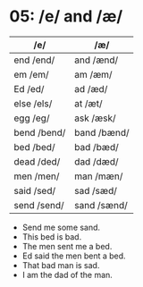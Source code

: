 # 05: /e/ and /æ/

|/e/|/æ/|
|---|---|
|end /end/|and /ænd/|
|em /em/|am /æm/|
|Ed /ed/|ad /æd/|
|else /els/|at /æt/|
|egg /eg/|ask /æsk/|
|bend /bend/|band /bænd/|
|bed /bed/|bad /bæd/|
|dead /ded/|dad /dæd/|
|men /men/|man /mæn/|
|said /sed/|sad /sæd/|
|send /send/|sand /sænd/|

- Send me some sand.
- This bed is bad.
- The men sent me a bed.
- Ed said the men bent a bed.
- That bad man is sad.
- I am the dad of the man.
